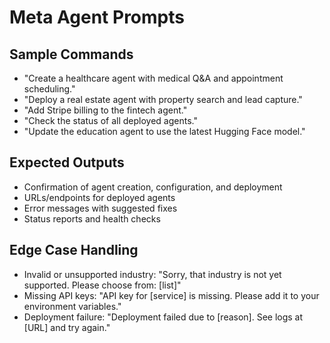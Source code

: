 # Meta Agent Prompts

## Sample Commands
- "Create a healthcare agent with medical Q&A and appointment scheduling."
- "Deploy a real estate agent with property search and lead capture."
- "Add Stripe billing to the fintech agent."
- "Check the status of all deployed agents."
- "Update the education agent to use the latest Hugging Face model."

## Expected Outputs
- Confirmation of agent creation, configuration, and deployment
- URLs/endpoints for deployed agents
- Error messages with suggested fixes
- Status reports and health checks

## Edge Case Handling
- Invalid or unsupported industry: "Sorry, that industry is not yet supported. Please choose from: [list]"
- Missing API keys: "API key for [service] is missing. Please add it to your environment variables."
- Deployment failure: "Deployment failed due to [reason]. See logs at [URL] and try again." 